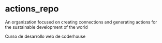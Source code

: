 # actions_repo
An organization focused on creating connections and generating actions for the sustainable development of the world

Curso de desarrollo web de coderhouse
